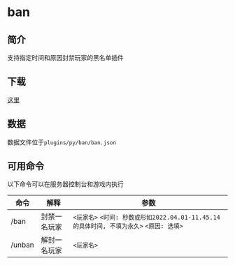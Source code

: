 # ban

## 简介

支持指定时间和原因封禁玩家的黑名单插件

## 下载

[这里](https://extcanary.github.io/PYRW-Docs/plugins/ban.py "点我下载")

## 数据

数据文件位于`plugins/py/ban/ban.json`

## 可用命令

以下命令可以在服务器控制台和游戏内执行

| 命令   | 解释         | 参数                                                                                          |
| ------ | ------------ | --------------------------------------------------------------------------------------------- |
| /ban   | 封禁一名玩家 | `<玩家名>` `<时间: 秒数或形如2022.04.01-11.45.14的具体时间, 不填为永久>` `<原因: 选填>` |
| /unban | 解封一名玩家 | `<玩家名>`                                                                                  |
